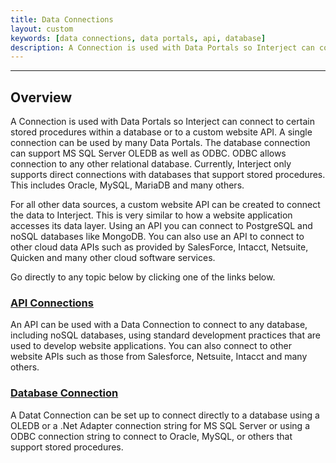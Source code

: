 ```yaml
---
title: Data Connections
layout: custom
keywords: [data connections, data portals, api, database]
description: A Connection is used with Data Portals so Interject can connect to certain stored procedures within a database or to a custom website API.
---
```

* * *

## Overview

A Connection is used with Data Portals so Interject can connect to certain stored procedures within a database or to a custom website API. A single connection can be used by many Data Portals. The database connection can support MS SQL Server OLEDB as well as ODBC. ODBC allows connection to any other relational database. Currently, Interject only supports direct connections with databases that support stored procedures. This includes Oracle, MySQL, MariaDB and many others.

For all other data sources, a custom website API can be created to connect the data to Interject. This is very similar to how a website application accesses its data layer. Using an API you can connect to PostgreSQL and noSQL databases like MongoDB. You can also use an API to connect to other cloud data APIs such as provided by SalesForce, Intacct, Netsuite, Quicken and many other cloud software services.

Go directly to any topic below by clicking one of the links below.

### [API Connections](/wPortal/L-Api-Connection.html)

An API can be used with a Data Connection to connect to any database, including noSQL databases, using standard development practices that are used to develop website applications. You can also connect to other website APIs such as those from Salesforce, Netsuite, Intacct and many others.

### [Database Connection](/wPortal/L-Database-Connection.html)

A Datat Connection can be set up to connect directly to a database using a OLEDB or a .Net Adapter connection string for MS SQL Server or using a ODBC connection string to connect to Oracle, MySQL, or others that support stored procedures.
